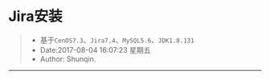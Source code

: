 # Jira安装
> - 基于`CenOS7.3`、`Jira7.4`、`MySQL5.6`、`JDK1.8.131`
> - Date:2017-08-04 16:07:23 星期五
> - Author: Shunqin.

----
